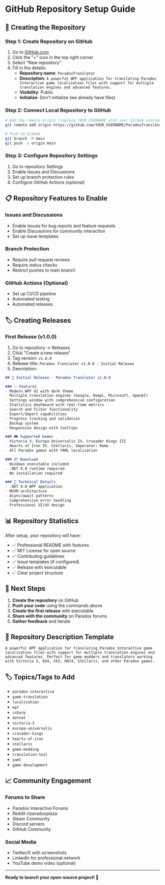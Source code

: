 # GitHub Repository Setup Guide

## 🚀 Creating the Repository

### Step 1: Create Repository on GitHub
1. Go to [GitHub.com](https://github.com)
2. Click the "+" icon in the top right corner
3. Select "New repository"
4. Fill in the details:
   - **Repository name**: `ParadoxTranslator`
   - **Description**: `A powerful WPF application for translating Paradox Interactive game localization files with support for multiple translation engines and advanced features.`
   - **Visibility**: Public
   - **Initialize**: Don't initialize (we already have files)

### Step 2: Connect Local Repository to GitHub
```bash
# Add the remote origin (replace YOUR_USERNAME with your GitHub username)
git remote add origin https://github.com/YOUR_USERNAME/ParadoxTranslator.git

# Push to GitHub
git branch -M main
git push -u origin main
```

### Step 3: Configure Repository Settings
1. Go to repository Settings
2. Enable Issues and Discussions
3. Set up branch protection rules
4. Configure GitHub Actions (optional)

## 📋 Repository Features to Enable

### Issues and Discussions
- Enable Issues for bug reports and feature requests
- Enable Discussions for community interaction
- Set up issue templates

### Branch Protection
- Require pull request reviews
- Require status checks
- Restrict pushes to main branch

### GitHub Actions (Optional)
- Set up CI/CD pipeline
- Automated testing
- Automated releases

## 🏷️ Creating Releases

### First Release (v1.0.0)
1. Go to repository → Releases
2. Click "Create a new release"
3. Tag version: `v1.0.0`
4. Release title: `Paradox Translator v1.0.0 - Initial Release`
5. Description:
```markdown
## 🎉 Initial Release - Paradox Translator v1.0.0

### ✨ Features
- Modern WPF UI with dark theme
- Multiple translation engines (Google, DeepL, Microsoft, OpenAI)
- Settings window with comprehensive configuration
- Statistics dashboard with real-time metrics
- Search and filter functionality
- Export/Import capabilities
- Progress tracking and validation
- Backup system
- Responsive design with tooltips

### 🎮 Supported Games
- Victoria 3, Europa Universalis IV, Crusader Kings III
- Hearts of Iron IV, Stellaris, Imperator: Rome
- All Paradox games with YAML localization

### 📦 Download
- Windows executable included
- .NET 8.0 runtime required
- No installation required

### 🔧 Technical Details
- .NET 8.0 WPF application
- MVVM architecture
- Async/await patterns
- Comprehensive error handling
- Professional UI/UX design
```

## 📊 Repository Statistics

After setup, your repository will have:
- ✅ Professional README with features
- ✅ MIT License for open source
- ✅ Contributing guidelines
- ✅ Issue templates (if configured)
- ✅ Release with executable
- ✅ Clear project structure

## 🎯 Next Steps

1. **Create the repository** on GitHub
2. **Push your code** using the commands above
3. **Create the first release** with executable
4. **Share with the community** on Paradox forums
5. **Gather feedback** and iterate

## 📝 Repository Description Template

```
A powerful WPF application for translating Paradox Interactive game localization files with support for multiple translation engines and advanced features. Perfect for game modders and translators working with Victoria 3, EU4, CK3, HOI4, Stellaris, and other Paradox games.
```

## 🏷️ Topics/Tags to Add

- `paradox-interactive`
- `game-translation`
- `localization`
- `wpf`
- `csharp`
- `dotnet`
- `victoria-3`
- `europa-universalis`
- `crusader-kings`
- `hearts-of-iron`
- `stellaris`
- `game-modding`
- `translation-tool`
- `yaml`
- `game-development`

## 📈 Community Engagement

### Forums to Share
- Paradox Interactive Forums
- Reddit r/paradoxplaza
- Steam Community
- Discord servers
- GitHub Community

### Social Media
- Twitter/X with screenshots
- LinkedIn for professional network
- YouTube demo video (optional)

---

**Ready to launch your open-source project! 🚀**
